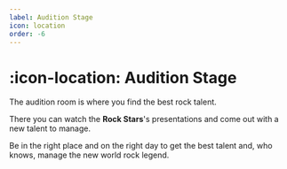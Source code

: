 ```yaml
---
label: Audition Stage
icon: location
order: -6
---
```


# :icon-location: Audition Stage

The audition room is where you find the best rock talent.

There you can watch the **Rock Stars**'s presentations and come out with a new talent to manage.

Be in the right place and on the right day to get the best talent and, who knows, manage the new world rock legend.
